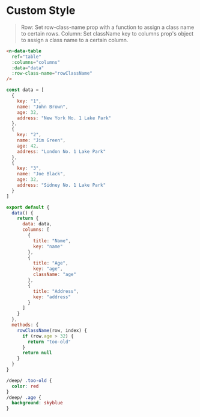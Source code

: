 # Custom Style

> Row: Set row-class-name prop with a function to assign a class name to certain rows.
> Column: Set className key to columns prop's object to assign a class name to a certain column.

```html
<n-data-table
  ref="table"
  :columns="columns"
  :data="data"
  :row-class-name="rowClassName"
/>
```

```js
const data = [
  {
    key: "1",
    name: "John Brown",
    age: 32,
    address: "New York No. 1 Lake Park"
  },
  {
    key: "2",
    name: "Jim Green",
    age: 42,
    address: "London No. 1 Lake Park"
  },
  {
    key: "3",
    name: "Joe Black",
    age: 32,
    address: "Sidney No. 1 Lake Park"
  }
]

export default {
  data() {
    return {
      data: data,
      columns: [
        {
          title: "Name",
          key: "name"
        },
        {
          title: "Age",
          key: "age",
          className: "age"
        },
        {
          title: "Address",
          key: "address"
        }
      ]
    }
  },
  methods: {
    rowClassName(row, index) {
      if (row.age > 32) {
        return "too-old"
      }
      return null
    }
  }
}
```

```css
/deep/ .too-old {
  color: red
}
/deep/ .age {
  background: skyblue
}
```
